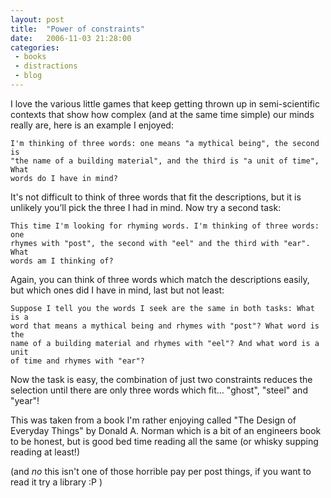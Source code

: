 ```yaml
---
layout: post
title:  "Power of constraints"
date:   2006-11-03 21:28:00
categories:
 - books
 - distractions
 - blog
---
```


I love the various little games that keep getting thrown up in semi-scientific
contexts that show how complex (and at the same time simple) our minds really
are, here is an example I enjoyed:

    I'm thinking of three words: one means "a mythical being", the second is
    "the name of a building material", and the third is "a unit of time", What
    words do I have in mind?

It's not difficult to think of three words that fit the descriptions, but it is unlikely you’ll pick the three I had in mind. Now try a second task:

    This time I'm looking for rhyming words. I'm thinking of three words: one
    rhymes with "post", the second with "eel" and the third with "ear". What
    words am I thinking of?

Again, you can think of three words which match the descriptions easily, but
which ones did I have in mind, last but not least:

    Suppose I tell you the words I seek are the same in both tasks: What is a
    word that means a mythical being and rhymes with "post"? What word is the
    name of a building material and rhymes with "eel"? And what word is a unit
    of time and rhymes with "ear"?

Now the task is easy, the combination of just two constraints reduces the
selection until there are only three words which fit… "ghost", "steel" and
"year"!

This was taken from a book I'm rather enjoying called "The Design of Everyday
Things" by Donald A. Norman which is a bit of an engineers book to be honest,
but is good bed time reading all the same (or whisky supping reading at least!)

(and *no* this isn't one of those horrible pay per post things, if you want to
read it try a library :P )
